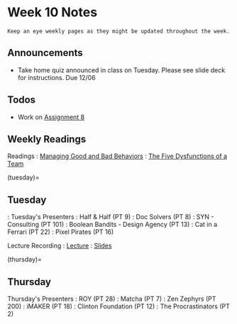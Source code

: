 
# Week 10 Notes

```{note}
Keep an eye weekly pages as they might be updated throughout the week.
```

## Announcements

* Take home quiz announced in class on Tuesday. Please see slide deck for instructions. Due 12/06

## Todos

* Work on [Assignment 8](a8.md) 

## Weekly Readings

Readings
: <a href="https://canvas.eee.uci.edu/courses/56031/files/folder/Readings?preview=23882418">Managing Good and Bad Behaviors</a> 
: <a href="https://canvas.eee.uci.edu/courses/56031/files/folder/Readings?preview=23882421">The Five Dysfunctions of a Team</a> 

(tuesday)=
## Tuesday

: Tuesday's Presenters
: Half & Half (PT 9)
: Doc Solvers (PT 8)
: SYN - Consulting (PT 101)
: Boolean Bandits - Design Agency (PT 13)
: Cat in a Ferrari (PT 22)
: Pixel Pirates (PT 16)


Lecture Recording
: [Lecture](https://docs.google.com/presentation/d/1XARIxBiZYiHgW8kmix1Pnx6L1YV_x6Q_gCDBEHKBCi4/edit?usp=sharing)
: [Slides]()


(thursday)=
## Thursday

Thursday's Presenters
: ROY (PT 28)
: Matcha (PT 7)
: Zen Zephyrs (PT 200)
: iMAKER (PT 18)
: Clinton Foundation (PT 12)
: The Procrastinators (PT 2)
